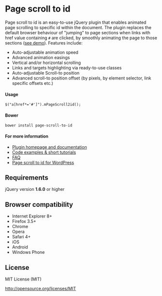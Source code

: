 Page scroll to id
=========================

Page scroll to id is an easy-to-use jQuery plugin that enables animated page scrolling to specific id within the document. 
The plugin replaces the default browser behaviour of "jumping" to page sections when links with href value containing `#` are clicked, by smoothly animating the page to those sections ([see demo](http://manos.malihu.gr/repository/page-scroll-to-id/demo/demo.html)). Features include: 

* Auto-adjustable animation speed 
* Advanced animation easings 
* Vertical and/or horizontal scrolling 
* Links and targets highlighting via ready-to-use classes 
* Auto-adjustable Scroll-to position 
* Advanced scroll-to position offset (by pixels, by element selector, link specific offsets etc.) 

#### Usage 

`$("a[href*='#']").mPageScroll2id();` 

#### Bower

`bower install page-scroll-to-id` 

#### For more information 

* [Plugin homepage and documentation](http://manos.malihu.gr/page-scroll-to-id/) 
* [Code examples & short tutorials](http://manos.malihu.gr/page-scroll-to-id/2/)
* [FAQ](http://manos.malihu.gr/page-scroll-to-id/3/) 
* [Page scroll to id for WordPress](http://wordpress.org/plugins/page-scroll-to-id/)

Requirements
-------------------------

jQuery version **1.6.0** or higher

Browser compatibility
-------------------------

* Internet Explorer 8+ 
* Firefox 3.5+
* Chrome 
* Opera 
* Safari 4+ 
* iOS 
* Android 
* Windows Phone

License 
-------------------------

MIT License (MIT)

http://opensource.org/licenses/MIT